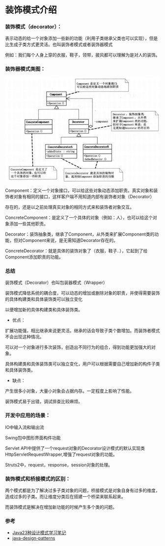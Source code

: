 # 装饰模式介绍

### 装饰模式（decorator）：

表示动态的给一个对象添加一些新的功能（利用子类继承父类也可以实现），但是比生成子类方式更灵活。也叫装饰者模式或者装饰器模式

例如：我们每个人身上穿的衣服，鞋子，领带，披风都可以理解为是对人的装饰。

### 装饰器模式类图：

![](./etc/decorator.jpg)

Component：定义一个对象接口，可以给这些对象动态添加职责。真实对象和装饰者对象有相同的接口，这样客户端不用知道内部有装饰者对象（Decorator）

存在的，还是以之前处理真实对象的相同方式来和装饰者对象交互。

ConcreteComponent：是定义了一个具体的对象（例如：人），也可以给这个对象添加一些其他职责。

Decorator：装饰抽象类，继承了Component，从外类来扩展Component类的功能，但对Component来说，是无需知道Decorator存在的。

ConcreteDecorator：就是具体的装饰对象了（衣服，鞋子..），它起到了给Component添加职责的功能。

### 总结

装饰模式（Decorator）也叫包装器模式（Wrapper）

装饰模式降低系统的耦合度，可以动态的增加或删除对象的职责，并使得需要装饰的具体构建类和具体装饰类可以独立变化

以便增加新的具体构建类和具体装饰类。

* 优点：

扩展功能强，相比继承来说更灵活。继承的话会导致子类个数增加。而装饰者模式不会出现这种情况。

可以对一个对象进行多次装饰，创造出不同行为的组合，得到功能更加强大的对象。

具体构建类和具体装饰类可以独立变化，用户可以根据需要自己增加新的构件子类和具体装饰类。

* 缺点：

产生很多小对象，大量小对象会占据内存。一定程度上影响了性能。

装饰模式易于出错，调试排查比较麻烦。 

### 开发中应用的场景：

IO中输入流和输出流

Swing包中图形界面构件功能

Servlet API中提供了一个request对象的Decorator设计模式的默认实现类HttpServletRequestWrapper,增强了request对象的功能。

Struts2中，request，response，session对象的处理。

### 装饰模式和桥接模式的区别：

两个模式都是为了解决过多子类对象的问题，桥接模式是对象自身有过多的维度，造成过多的子类。而让维度分类后在搭建一个桥梁来联系起来。

而装饰模式是解决在增加新功能的时候产生多个类的问题。

### 参考

* [Java23种设计模式学习笔记](https://www.cnblogs.com/cxxjohnson/p/6403835.html)
* [java-design-patterns](https://github.com/iluwatar/java-design-patterns)